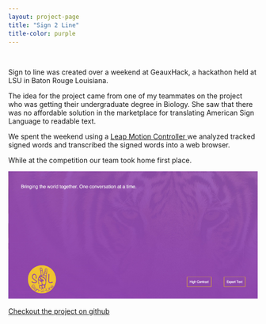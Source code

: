 ```yaml
---
layout: project-page
title: "Sign 2 Line"
title-color: purple
---
```


<p>
    <img src="http://i.imgur.com/6BLjsvJ.gif" alt="" class="image">
</p>

Sign to line was created over a weekend at GeauxHack, a hackathon held at LSU
in Baton Rouge Louisiana.

The idea for the project came from one of my teammates on the project who was
getting their undergraduate degree in Biology. She saw that there was no affordable
solution in the marketplace for translating American Sign Language to readable text.

We spent the weekend using a <a href="https://www.leapmotion.com/" class="base--a">
    <span class="project--external-link">
        Leap Motion Controller
    </span>
</a> we analyzed tracked signed words and transcribed the signed words into a web
browser.

While at the competition our team took home first place.

<p>
    <img src="/img/sign-2-line.jpg" alt="" class="image">
</p>
<div class="band--CENTERED">
    <a href="https://github.com/imdevan/sign2line" class="base--a">
        <span class="project--external-link">
            Checkout the project on github
        </span>
    </a>
</div>
